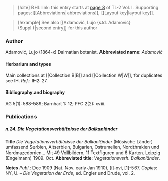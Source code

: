 > [!cite] BHL link: this entry starts at [page 8](https://www.biodiversitylibrary.org/page/33120101) of TL-2 Vol. I.
> Supporting pages: [[Abbreviations|abbreviations]], [[Layout key|layout key]].

> [!example] See also [[Adamović, Lujo {std. Adamović} (Suppl.)|second entry]] for this author

### Author

Adamović, Lujo (1864-x) Dalmatian botanist. 
**Abbreviated name**: *Adamović*

#### Herbarium and types

Main collections at [[Collection B|B]] and [[Collection W|W]], for duplicates see IH.
*Ref*.: IH2: 27.

#### Bibliography and biography

AG 5(1): 588-589; Barnhart 1: 12; PFC 2(2): xviii.

### Publications

##### n.24. Die Vegetationsverhältnisse der Balkanländer

**Title**
*Die Vegetationsverhältnisse der Balkanländer* (Mösische Länder) umfassend Serbien, Altserbien, Bulgarien, Ostrumelien, Nordthrakien und Nordmazedonien... Mit 49 Vollbildern, 11 Textfiguren und 6 Karten. Leipzig (Engelmann) 1909. Oct.
**Abbreviated title**: *Vegetationsverh. Balkanländer*.

**Notes**
*Publ*.: Dec 1909 (Nat. Nov. early Jan 1910), \[i\]-xvi, \[1\]-567. *Copies*: NY, U. – *Die Vegetation der Erde*, ed. Engler und Drude, vol. 2.

